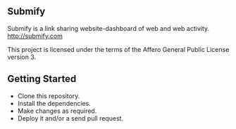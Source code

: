 ## Submify

Submify is a link sharing website-dashboard of web and web activity. 
http://submify.com

This project is licensed under the terms of the Affero General Public License version 3.

## Getting Started

- Clone this repository.
- Install the dependencies.
- Make changes as required.
- Deploy it and/or a send pull request.

